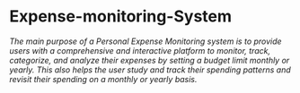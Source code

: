 # Expense-monitoring-System

_The main purpose of a Personal Expense Monitoring system is to provide users with a comprehensive and interactive platform to monitor, track, categorize, and analyze their expenses by setting a budget limit monthly or yearly. This also helps the user study and track their spending patterns and revisit their spending on a monthly or yearly basis._
